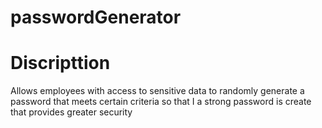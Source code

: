 # passwordGenerator

# Discripttion

Allows employees with access to sensitive data to randomly generate a password that meets certain criteria so that I a strong password is create that provides greater security
